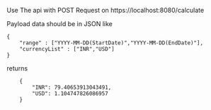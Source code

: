 Use The api with POST Request on https://localhost:8080/calculate 

Payload data should be in JSON like
```
{
    "range" : ["YYYY-MM-DD(StartDate)","YYYY-MM-DD(EndDate)"],
    "currencyList" : ["INR","USD"]
}
```
returns 

```
    {
        "INR": 79.40653913043491,
        "USD": 1.104747826086957
    }
```